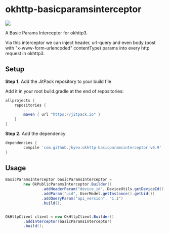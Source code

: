 # okhttp-basicparamsinterceptor

[![](https://jitpack.io/v/jkyeo/okhttp-basicparamsinterceptor.svg)](https://jitpack.io/#jkyeo/okhttp-basicparamsinterceptor)

A Basic Params Interceptor for okhttp3.

Via this interceptor we can inject header, url-query and even body (post with "x-www-form-urlencoded" contentType) params into every http request in okhttp3.

## Setup

__Step 1.__ Add the JitPack repository to your build file

Add it in your root build.gradle at the end of repositories:

```gradle
allprojects {
	repositories {
		...
		maven { url "https://jitpack.io" }
	}
}
```

__Step 2.__ Add the dependency

```gradle
dependencies {
        compile 'com.github.jkyeo:okhttp-basicparamsinterceptor:v0.9'
}
```

## Usage

```java
BasicParamsInterceptor basicParamsInterceptor =
        new OkPublicParamsInterceptor.Builder()
                .addHeaderParam("device_id", DeviceUtils.getDeviceId())
                .addParam("uid", UserModel.getInstance().getUid())
                .addQueryParam("api_version", "1.1")
                .build();


OkHttpClient client = new OkHttpClient.Builder()
        .addInterceptor(basicParamsInterceptor)
        .build();

